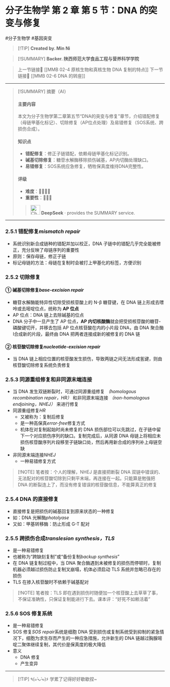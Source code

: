 # 分子生物学 第 2 章 第 5 节：DNA 的突变与修复
#分子生物学 #基因突变 


> [!TIP] **Created by. Min Ni**

> [!SUMMARY] **Backer. 陕西师范大学食品工程与营养科学学院**

> 上一节链接🔗 [[MMB 02-4 原核生物和真核生物 DNA 复制的特点]]
> 下一节链接🔗 [[MMB 02-6 DNA 的转座]]

---

> [!SUMMARY] 摘要（AI）
> 
> #### 主要内容
> 
> 本文为分子生物学第二章第五节“DNA的突变与修复”章节，介绍错配修复（母链甲基化标记）、切除修复（AP位点处理）及易错修复（SOS系统、跨损伤合成）。
> 
> #### 知识点
> 
> - **错配修复**：修正子链错配，依赖母链甲基化标记识别。
> - **碱基切除修复**：糖苷水解酶移除损伤碱基，AP内切酶处理缺口。
> - **易错修复**：SOS系统应急修复，牺牲保真度维持DNA完整性。
> 
> #### 评级
> 
> - **难度**：🌿🌿🌿🌿
> - **重要性**：🌟🌟🌟
> 
>><img src="https://img.icons8.com/?size=100&id=YWOidjGxCpFW&format=png&color=000000" alt="ChatGPT Icon" width="30" height="30" style="margin-bottom: -7px;"> **DeepSeek** · provides the SUMMARY service.

---
### 2.5.1 错配修复*mismatch repair*
- 系统识别新合成链种的错配并加以校正，DNA 子链中的错配几乎完全能被修正，充分反映了母链序列的重要性
- 原则：保存母链，修正子链
- 标记母链的方法：母链在复制时会被打上甲基化的标签，方便识别
### 2.5.2 切除修复
#### ① 碱基切除修复*base-excision repair*
- 糖苷水解酶能特异性切除受损核苷酸上的 N-β 糖苷键，在 DNA 链上形成去嘌呤或去嘧啶位点，统称为 **AP 位点**
- AP 位点：DNA 链上去除碱基的位点
- DNA 分子中一旦产生了 AP 位点，**AP 内切核酸酶**就会把受损核苷酸的糖苷-磷酸键切开，并移去包括 AP 位点核苷酸在内的小片段 DNA，由 DNA 聚合酶Ⅰ合成新的片段，最终由 DNA 把两者连接成新的被修复的 DNA 链
#### ② 核苷酸切除修复*nucleotide-excision repair*
- 当 DNA 链上相应位置的核苷酸发生损伤，导致两链之间无法形成氢键，则由核苷酸切除修复系统负责修复
### 2.5.3 同源重组修复和非同源末端连接
- 当 DNA 发生双链断裂时，可通过同源重组修复 *（homologous recombination repair，HR）* 和非同源末端连接 *（non-homologous endjoining，NHEJ）* 来进行修复
- 同源重组修复*HR*
	- 又被称为：复制后修复
	- 是一种高保真*error-free*修复方式
	- 机体在对复制起始时尚未修复的 DNA 损伤部位可以先跳过，在子链中留下一个对应损伤序列的缺口。复制完成后，从同源 DNA 母链上将相应未损伤核苷酸序列片段移至子链缺口处，然后再用新合成的序列补上母链空缺
- 非同源末端连接*NHEJ*
	- 一种易错修复方式

> [!NOTE] 笔者按：个人的理解，NHEJ 是直接把断裂 DNA 双链中错误的、无法配对的核苷酸切除到只剩平末端，再连接在一起。只能算是勉强把 DNA 的断裂连上了，而没有修复错误的核苷酸信息，不能算真正的修复

### 2.5.4 DNA 的直接修复
- 直接修复是把损伤的碱基回复到原来状态的一种修复
- 如：DNA 光解酶*photolyase*
- 又如：甲基转移酶：防止形成 G-T 配对
### 2.5.5 跨损伤合成*translesion synthesis，TLS*
- 是一种易错修复
- 也被称为“跨缺刻复制”或“备份复制*backup synthesis*”
- 在 DNA 链复制过程中，当 DNA 聚合酶遇到未被修复的损伤而停顿时，复制机器必须越过损伤防止复制叉崩塌，机体必须启动 TLS 系统并忽略已存在的损伤
- TLS 在掺入核苷酸时不依赖于碱基配对

> [!NOTE] 笔者按：TLS 即在遇到损伤时随便加一个核苷酸上去草草了事，不保证准确性，只保证复制能进行下去。课本评：“好死不如赖活着”

### 2.5.6 SOS 修复系统
- 是一种易错修复
- SOS 修复*SOS repair*系统是细胞 DNA 受到损伤或复制系统受到抑制的紧急情况下，细胞为求生存而产生的一种应急措施，允许新生的 DNA 链越过胸腺嘧啶二聚体继续复制，其代价是保真度的极大降低
- 意义
	- DNA 修复
	- 产生变异

---
> [!TIP] ٩(๑˃̵ᴗ˂̵๑)۶ 学累了记得好好歇歇捏~
